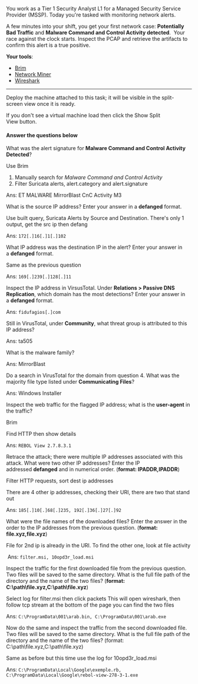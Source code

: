 You work as a Tier 1 Security Analyst L1 for a Managed Security Service Provider (MSSP). Today you're tasked with monitoring network alerts.

A few minutes into your shift, you get your first network case: **Potentially Bad Traffic** and **Malware Command and Control Activity detected**.  Your race against the clock starts. Inspect the PCAP and retrieve the artifacts to confirm this alert is a true positive. 

**Your tools**:

- [Brim](https://tryhackme.com/room/brim)
- [Network Miner](https://tryhackme.com/room/networkminer)
- [Wireshark](https://tryhackme.com/room/wireshark)

---

Deploy the machine attached to this task; it will be visible in the split-screen view once it is ready.

If you don't see a virtual machine load then click the Show Split View button.

<!--![Split View](https://assets.tryhackme.com/additional/challs/warzone1-split-view.png) -->  

#### Answer the questions below

What was the alert signature for **Malware Command and Control Activity Detected**?

Use Brim

1. Manually search for *Malware Command and Control Activity*
2. Filter Suricata alerts, alert.category and alert.signature

Ans: ET MALWARE MirrorBlast CnC Activity M3

What is the source IP address? Enter your answer in a **defanged** format. 

Use built query, Suricata Alerts by Source and Destination.
There's only 1 output, get the src ip then defang

Ans: ```172[.]16[.]1[.]102```

What IP address was the destination IP in the alert? Enter your answer in a **defanged** format. 

Same as the previous question

Ans: ```169[.]239[.]128[.]11```

Inspect the IP address in VirsusTotal. Under **Relations > Passive DNS Replication**, which domain has the most detections? Enter your answer in a **defanged** format. 

Ans:  ```fidufagios[.]com```

Still in VirusTotal, under **Community**, what threat group is attributed to this IP address?

Ans: ta505

What is the malware family?

Ans: MirrorBlast

Do a search in VirusTotal for the domain from question 4. What was the majority file type listed under **Communicating Files**?

Ans: Windows Installer

Inspect the web traffic for the flagged IP address; what is the **user-agent** in the traffic?

Brim

Find HTTP then show details

Ans: ``REBOL View 2.7.8.3.1``

Retrace the attack; there were multiple IP addresses associated with this attack. What were two other IP addresses? Enter the IP addressed **defanged** and in numerical order. (**format: IPADDR,IPADDR**)

Filter HTTP requests, sort dest ip addresses

There are 4 other ip addresses, checking their URI, there are two that stand out

Ans: ```185[.]10[.]68[.]235, 192[.]36[.]27[.]92```

What were the file names of the downloaded files? Enter the answer in the order to the IP addresses from the previous question. (**format: file.xyz,file.xyz**)

File for 2nd ip is already in the URI. To find the other one, look at file activity

 Ans: ```filter.msi, 10opd3r_load.msi```

Inspect the traffic for the first downloaded file from the previous question. Two files will be saved to the same directory. What is the full file path of the directory and the name of the two files? (**format: C:\path\file.xyz,C:\path\file.xyz**)

Select log for filter.msi then click packets
This will open wireshark, then follow tcp stream
at the bottom of the page you can find the two files

Ans: `C:\ProgramData\001\arab.bin, C:\ProgramData\001\arab.exe`


Now do the same and inspect the traffic from the second downloaded file. Two files will be saved to the same directory. What is the full file path of the directory and the name of the two files? (format: C:\path\file.xyz,C:\path\file.xyz)

Same as before but this time use the log for 10opd3r_load.msi

Ans: `C:\ProgramData\Local\Google\exemple.rb, C:\ProgramData\Local\Google\rebol-view-278-3-1.exe`
